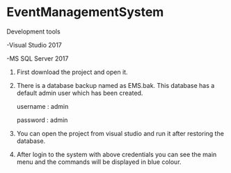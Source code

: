 # EventManagementSystem
Development tools

 -Visual Studio 2017
 
 -MS SQL Server 2017

1. First download the project and open it.
2. There is a database backup named as EMS.bak. This database has a default admin user which has been created.
   
   username : admin
   
   password : admin
   
3. You can open the project from visual studio and run it after restoring the database.
4. After login to the system with above credentials you can see the main menu and the commands will be displayed in blue colour.
